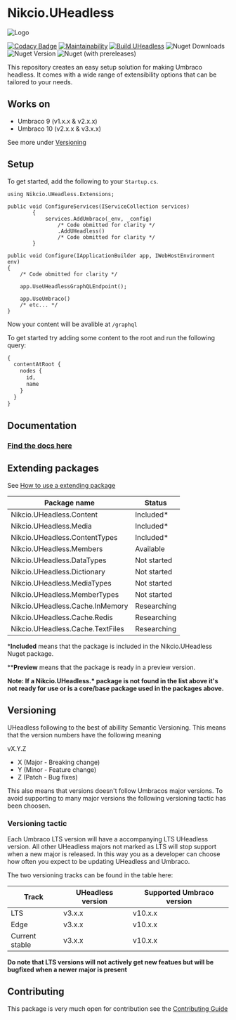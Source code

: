 # Nikcio.UHeadless

![Logo](/readme/Logo-w-Text-white.svg)

[![Codacy Badge](https://app.codacy.com/project/badge/Grade/48f9a00a65284a0d8d7d8660783beb47)](https://www.codacy.com/gh/nikcio/Nikcio.UHeadless/dashboard?utm_source=github.com&amp;utm_medium=referral&amp;utm_content=nikcio/Nikcio.UHeadless&amp;utm_campaign=Badge_Grade)
[![Maintainability](https://api.codeclimate.com/v1/badges/5452e578a6d25c344e15/maintainability)](https://codeclimate.com/github/nikcio/Nikcio.UHeadless/maintainability)
[![Build UHeadless](https://github.com/nikcio/Nikcio.UHeadless/actions/workflows/build.yml/badge.svg)](https://github.com/nikcio/Nikcio.UHeadless/actions/workflows/build.yml)
![Nuget Downloads](https://img.shields.io/nuget/dt/Nikcio.UHeadless?color=%230078d7&label=Nuget%20downloads&logo=Nuget)
![Nuget Version](https://img.shields.io/nuget/v/Nikcio.UHeadless?label=Stable%20version)
![Nuget (with prereleases)](https://img.shields.io/nuget/vpre/Nikcio.UHeadless?label=Prerelease%20version)

This repository creates an easy setup solution for making Umbraco headless. It comes with a wide range of extensibility options that can be tailored to your needs.

## Works on

* Umbraco 9 (v1.x.x & v2.x.x)
* Umbraco 10 (v2.x.x & v3.x.x)

See more under [Versioning](#Versioning)

## Setup

To get started, add the following to your `Startup.cs`.

```CSharp
using Nikcio.UHeadless.Extensions;

public void ConfigureServices(IServiceCollection services)
        {
            services.AddUmbraco(_env, _config)
                /* Code obmitted for clarity */
                .AddUHeadless()
                /* Code obmitted for clarity */
        }

public void Configure(IApplicationBuilder app, IWebHostEnvironment env)
{
    /* Code obmitted for clarity */

    app.UseUHeadlessGraphQLEndpoint();

    app.UseUmbraco()
    /* etc... */
}
```
Now your content will be avalible at `/graphql`

To get started try adding some content to the root and run the following query:
```graphql
{
  contentAtRoot {
    nodes {
      id,
      name
    }
  }
}
```

## Documentation
### [Find the docs here](docs/README.md)

## Extending packages

See [How to use a extending package](docs/v3/otherPackages/howToUseAExtendingPackage.md)

| Package name                     | Status       |
| -------------------------------- | ------------ |
| Nikcio.UHeadless.Content         | Included*    |
| Nikcio.UHeadless.Media           | Included*    |
| Nikcio.UHeadless.ContentTypes    | Included*    |
| Nikcio.UHeadless.Members         | Available    |
| Nikcio.UHeadless.DataTypes       | Not started  |
| Nikcio.UHeadless.Dictionary      | Not started  |
| Nikcio.UHeadless.MediaTypes      | Not started  |
| Nikcio.UHeadless.MemberTypes     | Not started  |
| Nikcio.UHeadless.Cache.InMemory  | Researching  |
| Nikcio.UHeadless.Cache.Redis     | Researching  |
| Nikcio.UHeadless.Cache.TextFiles | Researching  |

\***Included** means that the package is included in the Nikcio.UHeadless Nuget package.

\*\***Preview** means that the package is ready in a preview version.

**Note: If a Nikcio.UHeadless.\* package is not found in the list above it's not ready for use or is a core/base package used in the packages above.**

## Versioning
UHeadless following to the best of abillity Semantic Versioning. This means that the version numbers have the following meaning

vX.Y.Z

* X (Major - Breaking change)
* Y (Minor - Feature change)
* Z (Patch - Bug fixes)

This also means that versions doesn't follow Umbracos major versions.
To avoid supporting to many major versions the following versioning tactic has been choosen.

### Versioning tactic

Each Umbraco LTS version will have a accompanying LTS UHeadless version. All other UHeadless majors not marked as LTS will stop support when a new major is released.
In this way you as a developer can choose how often you expect to be updating UHeadless and Umbraco.

The two versioning tracks can be found in the table here:

| Track | UHeadless version | Supported Umbraco version |
|-------|-------------------|---------------------------|
|  LTS  |      v3.x.x       |          v10.x.x          |
|  Edge |      v3.x.x       |          v10.x.x          |
|  Current stable | v3.x.x  |          v10.x.x          |

**Do note that LTS versions will not actively get new featues but will be bugfixed when a newer major is present**

## Contributing

This package is very much open for contribution see the [Contributing Guide](CONTRIBUTING.md)